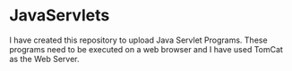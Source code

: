 # JavaServlets
I have created this repository to upload Java Servlet Programs.
These programs need to be executed on a web browser and I have used TomCat as the Web Server.

